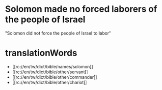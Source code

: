 # Solomon made no forced laborers of the people of Israel

"Solomon did not force the people of Israel to labor"

# translationWords

* [[rc://en/tw/dict/bible/names/solomon]]
* [[rc://en/tw/dict/bible/other/servant]]
* [[rc://en/tw/dict/bible/other/commander]]
* [[rc://en/tw/dict/bible/other/chariot]]